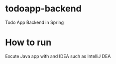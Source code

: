 # todoapp-backend
Todo App Backend in Spring 

# How to run

Excute Java app with and IDEA such as IntelliJ DEA
